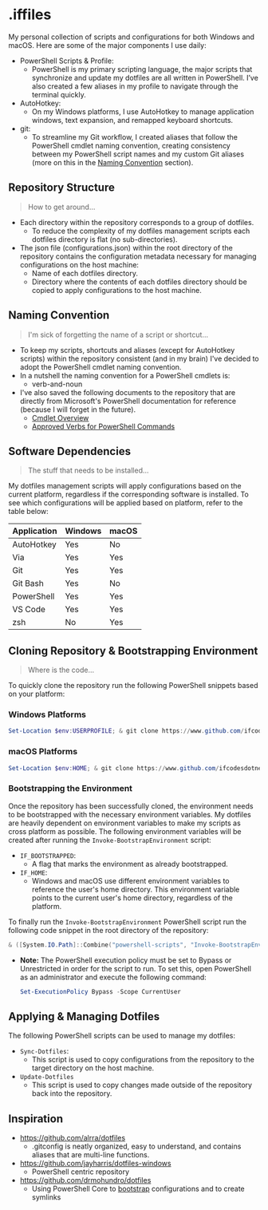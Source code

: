 # .iffiles

My personal collection of scripts and configurations for both Windows and macOS. Here are some of the major components I use daily:
- PowerShell Scripts & Profile:
  - PowerShell is my primary scripting language, the major scripts that synchronize and update my dotfiles are all written in PowerShell. I’ve also created a few aliases in my profile to navigate through the terminal quickly.
- AutoHotkey:
  - On my Windows platforms, I use AutoHotkey to manage application windows, text expansion, and remapped keyboard shortcuts.
- git:
  - To streamline my Git workflow, I created aliases that follow the PowerShell cmdlet naming convention, creating consistency between my PowerShell script names and my custom Git aliases (more on this in the [Naming Convention](#naming-convention) section).

## Repository Structure
> How to get around...
- Each directory within the repository corresponds to a group of dotfiles.
  - To reduce the complexity of my dotfiles management scripts each dotfiles directory is flat (no sub-directories).
- The json file (configurations.json) within the root directory of the repository contains the configuration metadata necessary for managing configurations on the host machine:
  - Name of each dotfiles directory.
  - Directory where the contents of each dotfiles directory should be copied to apply configurations to the host machine.

## Naming Convention
> I'm sick of forgetting the name of a script or shortcut...
- To keep my scripts, shortcuts and aliases (except for AutoHotkey scripts) within the repository consistent (and in my brain) I've decided to adopt the PowerShell cmdlet naming convention.
- In a nutshell the naming convention for a PowerShell cmdlets is:
  - verb-and-noun
- I've also saved the following documents to the repository that are directly from Microsoft's PowerShell documentation for reference (because I will forget in the future).
  - [Cmdlet Overview](docs/powershell/cmdlet-overview.pdf)
  - [Approved Verbs for PowerShell Commands](docs/powershell/cmdlet-overview.pdf)

## Software Dependencies
> The stuff that needs to be installed...

My dotfiles management scripts will apply configurations based on the current platform, regardless if the corresponding software is installed. To see which configurations will be applied based on platform, refer to the table below:

| Application   | Windows    | macOS     |
|---------------|------------|-----------|
| AutoHotkey    | Yes        | No        |
| Via           | Yes        | Yes       |
| Git           | Yes        | Yes       |
| Git Bash      | Yes        | No        |
| PowerShell    | Yes        | Yes       |
| VS Code       | Yes        | Yes       |
| zsh           | No         | Yes       |

## Cloning Repository & Bootstrapping Environment
> Where is the code...

To quickly clone the repository run the following PowerShell snippets based on your platform:

### Windows Platforms
```powershell
Set-Location $env:USERPROFILE; & git clone https://www.github.com/ifcodesdotnet/.iffiles
```

### macOS Platforms
```powershell
Set-Location $env:HOME; & git clone https://www.github.com/ifcodesdotnet/.iffiles
```

### Bootstrapping the Environment
Once the repository has been successfully cloned, the environment needs to be bootstrapped with the necessary environment variables. My dotfiles are heavily dependent on environment variables to make my scripts as cross platform as possible. The following environment variables will be created after running the ```Invoke-BootstrapEnvironment``` script:
  - ```IF_BOOTSTRAPPED```:
    - A flag that marks the environment as already bootstrapped.
  - ```IF_HOME```:
    - Windows and macOS use different environment variables to reference the user's home directory. This environment variable points to the current user's home directory, regardless of the platform.

To finally run the ```Invoke-BootstrapEnvironment``` PowerShell script run the following code snippet in the root directory of the repository:
```powershell
& ([System.IO.Path]::Combine("powershell-scripts", "Invoke-BootstrapEnvironment.ps1"))
```

- **Note:** The PowerShell execution policy must be set to Bypass or Unrestricted in order for the script to run. To set this, open PowerShell as an administrator and execute the following command:

  ```powershell
  Set-ExecutionPolicy Bypass -Scope CurrentUser
  ```

## Applying & Managing Dotfiles

The following PowerShell scripts can be used to manage my dotfiles:
- ```Sync-Dotfiles```:
  - This script is used to copy configurations from the repository to the target directory on the host machine.
- ```Update-Dotfiles```
  - This script is used to copy changes made outside of the repository back into the repository.

## Inspiration
- https://github.com/alrra/dotfiles
  - .gitconfig is neatly organized, easy to understand, and contains aliases that are multi-line functions.
- https://github.com/jayharris/dotfiles-windows
  - PowerShell centric repository
- https://github.com/drmohundro/dotfiles
  - Using PowerShell Core to [bootstrap](https://github.com/drmohundro/dotfiles/blob/main/install.ps1) configurations and to create symlinks